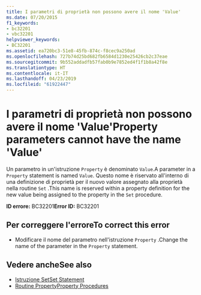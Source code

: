 ```yaml
---
title: I parametri di proprietà non possono avere il nome 'Value'
ms.date: 07/20/2015
f1_keywords:
- bc32201
- vbc32201
helpviewer_keywords:
- BC32201
ms.assetid: ea720bc3-51e8-45fb-874c-f8cec9a250ad
ms.openlocfilehash: 727b74d25bd682fb6584d1230e25426cb2c37eae
ms.sourcegitcommit: 9b552addadfb57fab0b9e7852ed4f1f1b8a42f8e
ms.translationtype: HT
ms.contentlocale: it-IT
ms.lasthandoff: 04/23/2019
ms.locfileid: "61922447"
---
```

# <a name="property-parameters-cannot-have-the-name-value"></a><span data-ttu-id="f9571-102">I parametri di proprietà non possono avere il nome 'Value'</span><span class="sxs-lookup"><span data-stu-id="f9571-102">Property parameters cannot have the name 'Value'</span></span>
<span data-ttu-id="f9571-103">Un parametro in un'istruzione `Property` è denominato `Value`.</span><span class="sxs-lookup"><span data-stu-id="f9571-103">A parameter in a `Property` statement is named `Value`.</span></span> <span data-ttu-id="f9571-104">Questo nome è riservato all'interno di una definizione di proprietà per il nuovo valore assegnato alla proprietà nella routine `Set` .</span><span class="sxs-lookup"><span data-stu-id="f9571-104">This name is reserved within a property definition for the new value being assigned to the property in the `Set` procedure.</span></span>  
  
 <span data-ttu-id="f9571-105">**ID errore:** BC32201</span><span class="sxs-lookup"><span data-stu-id="f9571-105">**Error ID:** BC32201</span></span>  
  
## <a name="to-correct-this-error"></a><span data-ttu-id="f9571-106">Per correggere l'errore</span><span class="sxs-lookup"><span data-stu-id="f9571-106">To correct this error</span></span>  
  
- <span data-ttu-id="f9571-107">Modificare il nome del parametro nell'istruzione `Property` .</span><span class="sxs-lookup"><span data-stu-id="f9571-107">Change the name of the parameter in the `Property` statement.</span></span>  
  
## <a name="see-also"></a><span data-ttu-id="f9571-108">Vedere anche</span><span class="sxs-lookup"><span data-stu-id="f9571-108">See also</span></span>

- [<span data-ttu-id="f9571-109">Istruzione Set</span><span class="sxs-lookup"><span data-stu-id="f9571-109">Set Statement</span></span>](../../visual-basic/language-reference/statements/set-statement.md)
- [<span data-ttu-id="f9571-110">Routine Property</span><span class="sxs-lookup"><span data-stu-id="f9571-110">Property Procedures</span></span>](../../visual-basic/programming-guide/language-features/procedures/property-procedures.md)
